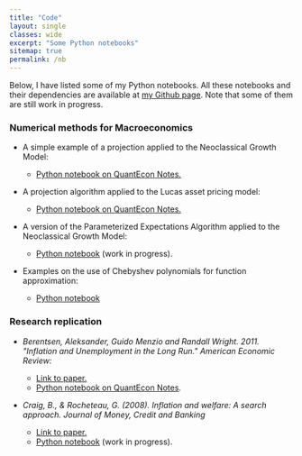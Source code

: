 ```yaml
---
title: "Code"
layout: single
classes: wide
excerpt: "Some Python notebooks"
sitemap: true
permalink: /nb
---
```


Below, I have listed some of my Python notebooks. All these notebooks and their dependencies are available at [my Github page](https://github.com/maitlahcen). Note that some of them are still work in progress.

### Numerical methods for Macroeconomics

* A simple example of a projection applied to the Neoclassical Growth Model: 
  - [Python notebook on QuantEcon Notes.](https://notes.quantecon.org/submission/5f4078b8d24fdb001162a53a)

* A projection algorithm applied to the Lucas asset pricing model: 
  - [Python notebook on QuantEcon Notes.](https://notes.quantecon.org/submission/5f44808ad24fdb001162a53b)

* A version of the Parameterized Expectations Algorithm applied to the Neoclassical Growth Model: 
  - [Python notebook](https://nbviewer.jupyter.org/github/maitlahcen/Projection/blob/master/PEA_ncgm.ipynb) (work in progress).

* Examples on the use of Chebyshev polynomials for function approximation:
  - [Python notebook](https://nbviewer.jupyter.org/urls/dl.dropbox.com/s/vaaqr53sfu6fp51/chebyshev_approximation.ipynb)
 

### Research replication

* *Berentsen, Aleksander, Guido Menzio and Randall Wright. 2011. "Inflation and Unemployment in the Long Run." American Economic Review:*
  - [Link to paper.](https://www.aeaweb.org/articles?id=10.1257/aer.101.1.371)
  - [Python notebook on QuantEcon Notes](https://notes.quantecon.org/submission/5c4f0f17f68373000f919cd2).

* *Craig, B., & Rocheteau, G. (2008). Inflation and welfare: A search approach. Journal of Money, Credit and Banking*
  - [Link to paper.](https://www.clevelandfed.org/en/newsroom-and-events/publications/discontinued-publications/policy-discussion-papers/pdp-0612-inflation-and-welfare.aspx)
  - [Python notebook](https://nbviewer.jupyter.org/github/maitlahcen/research_replication/blob/master/Craig-Rocheteau/Craig-Rocheteau_replication.ipynb) (work in progress).
